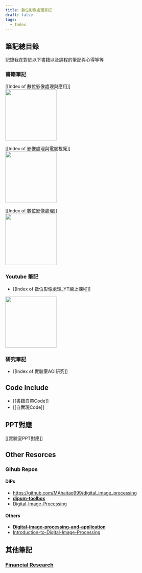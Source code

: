 ```yaml
---
title: 數位影像處理筆記
draft: false
tags:
  - Index
---
```

## 筆記總目錄
記錄我在對於以下書籍以及課程的筆記與心得等等

### 書籍筆記
[[Index of 數位影像處理與應用]]<br>
<img src="https://cf-assets1.tenlong.com.tw/images/70698/medium/EU31214.jpg" style="width:10rem">

 [[Index of 影像處理與電腦視覺]]<br>
<img src="https://faculty.csie.ntust.edu.tw/~klchung/images/IPCV_2015_book_pic.jpg" style="width:10rem">

[[Index of 數位影像處理]]<br>
<img src="https://cf-assets1.tenlong.com.tw/images/46846/medium/21011193731087_469_m.jpg" style="width:10rem">

### Youtube 筆記
- [[Index of 數位影像處理_YT線上課程]]<br>
<img src="https://high.deltamoocx.net/static/deltamoocx/images/banner_all.jpg" style="width:10rem">


### 研究筆記
- [[Index of 實驗室AOI研究]]

## Code Include
- [[書籍自帶Code]]
- [[自實現Code]]

## PPT對應
[[實驗室PPT對應]]

## Other Resorces
### Gihub Repos
#### DIPs
- https://github.com/MAhaitao999/digital_image_processing
- **[dipum-toolbox](https://github.com/dipum/dipum-toolbox)**
- [Digital-Image-Processing](https://github.com/webzhuce07/Digital-Image-Processing)

#### Others
- **[Digital-image-processing-and-application](https://github.com/Fafa-DL/Digital-image-processing-and-application)**
- [Introduction-to-Digital-Image-Processing](https://github.com/Wilson-ZheLin/Introduction-to-Digital-Image-Processing)

## 其他筆記
### [Financial Research](https://echoslayer.github.io/Financial-Research/)
